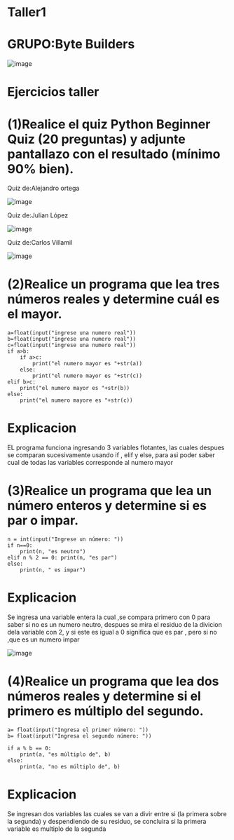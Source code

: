 # Taller1
# GRUPO:Byte Builders
![image](https://user-images.githubusercontent.com/124606636/225486236-e4618eec-16f2-465f-b317-142d70c5942e.png)

# Ejercicios taller
# (1)Realice el quiz Python Beginner Quiz (20 preguntas) y adjunte pantallazo con el resultado (mínimo 90% bien).
Quiz de:Alejandro ortega 

![image](https://user-images.githubusercontent.com/124606636/225486402-c70aa242-aec0-48d4-b66a-3ddb7115d62b.png)

Quiz de:Julian López

![image](https://user-images.githubusercontent.com/124606636/225486460-186fed94-f8db-4266-948a-831f25c8911f.png)

Quiz de:Carlos Villamil

![image](https://user-images.githubusercontent.com/124606636/225487914-e45983fa-6fb8-4ad8-b019-2709d9f97009.png)


# (2)Realice un programa que lea tres números reales y determine cuál es el mayor.
    a=float(input("ingrese una numero real"))
    b=float(input("ingrese una numero real"))
    c=float(input("ingrese una numero real"))
    if a>b:
        if a>c:
            print("el numero mayor es "+str(a))
        else:
            print("el numero mayor es "+str(c))
    elif b>c:
        print("el numero mayor es "+str(b))
    else:
        print("el numero mayore es "+str(c))
# Explicacion
EL programa funciona ingresando 3 variables flotantes, las cuales despues se comparan sucesivamente usando if , elif y else, para asi poder saber cual de todas las variables corresponde al numero mayor
# (3)Realice un programa que lea un número enteros y determine si es par o impar.
    n = int(input("Ingrese un número: ")) 
    if n==0:
        print(n, "es neutro")
    elif n % 2 == 0: print(n, "es par")
    else:
        print(n, " es impar")
# Explicacion
Se ingresa una variable entera la cual ,se compara primero con 0 para saber si no es un numero neutro, despues se mira el residuo de la divicion dela variable con 2, y si este es igual a 0 significa que es par , pero si no ,que es un numero impar

![image](https://user-images.githubusercontent.com/124606636/225490249-ff09842d-be30-4637-af51-940b6b03d687.png)

# (4)Realice un programa que lea dos números reales y determine si el primero es múltiplo del segundo.
    a= float(input("Ingresa el primer número: "))
    b= float(input("Ingresa el segundo número: "))

    if a % b == 0:
        print(a, "es múltiplo de", b)
    else:
        print(a, "no es múltiplo de", b)
# Explicacion
Se ingresan dos variables las cuales se van a divir entre si (la primera sobre la segunda) y despendiendo de su residuo, se concluira si la primera variable es multiplo de la segunda
